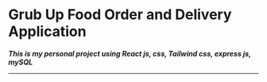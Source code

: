 # Grub Up Food Order and Delivery Application
***This is my personal project using React js, css, Tailwind css, express js, mySQL***
<hr/>

